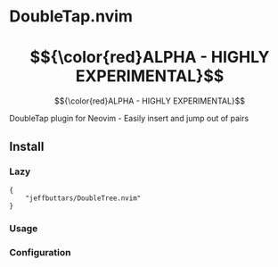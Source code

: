 # DoubleTap.nvim

# **$${\color{red}ALPHA - HIGHLY EXPERIMENTAL}$$**

$${\color{red}ALPHA - HIGHLY EXPERIMENTAL}$$

DoubleTap plugin for Neovim - Easily insert and jump out of pairs

## Install

### Lazy

```
{
    "jeffbuttars/DoubleTree.nvim"
}
```

### Usage

### Configuration
